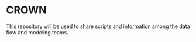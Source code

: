 # CROWN
This repository will be used to share scripts and information among the data flow and modeling teams.
